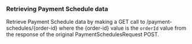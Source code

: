 ### Retrieving Payment Schedule data

Retrieve Payment Schedule data by making a GET call to /payment-schedules/{order-id} where the {order-id} value is the `orderId` value from the response of the original PaymentSchedulesRequest POST. 


